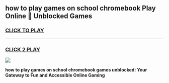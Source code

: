 
## how to play games on school chromebook Play Online 👋 Unblocked Games
<h3>
<a href="https://news.freeplayer.one?title=how_to_play_games_on_school_chromebook&ref=17GH">CLICK TO PLAY</a></h3>
<hr>

<h3>
<a href="https://news.freeplayer.one?title=how_to_play_games_on_school_chromebook&ref=17GH">CLICK 2 PLAY</a>
  
</h3>

<a href="https://news.freeplayer.one?title=how_to_play_games_on_school_chromebook&ref=17GH/"><img src="https://clearcache.store/games.png"></a>


**how to play games on school chromebook games unblocked: Your Gateway to Fun and Accessible Online Gaming**
